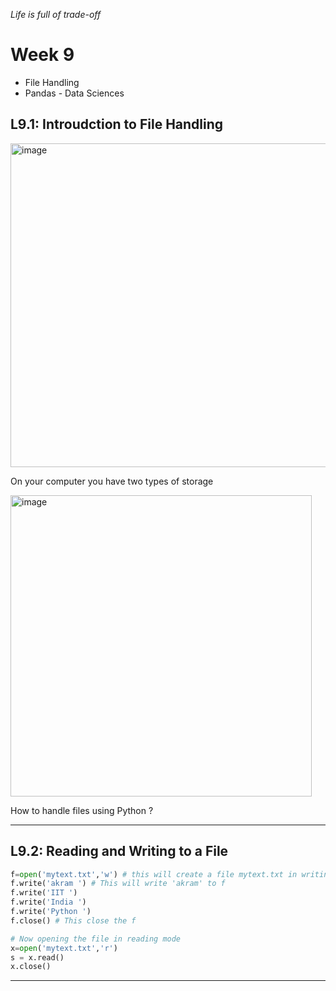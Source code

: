 *Life is full of trade-off*
# Week 9
* File Handling
* Pandas - Data Sciences

## L9.1: Introudction to File Handling

<img width="518" alt="image" src="https://user-images.githubusercontent.com/52348635/155841471-ff3cd20c-2464-44e6-ae53-9e8005feeee2.png">

On your computer you have two types of storage

<img width="482" alt="image" src="https://user-images.githubusercontent.com/52348635/155841525-a1cb5f19-13de-45a8-b1b1-95b168c46a90.png">

How to handle files using Python ?

***

## L9.2: Reading and Writing to a File

```python
f=open('mytext.txt','w') # this will create a file mytext.txt in writing mode
f.write('akram ') # This will write 'akram' to f
f.write('IIT ')
f.write('India ')
f.write('Python ')
f.close() # This close the f

# Now opening the file in reading mode
x=open('mytext.txt','r')
s = x.read()
x.close()

```

***

